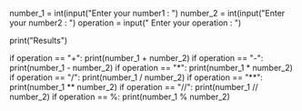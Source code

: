 number_1 = int(input("Enter your number1 : ")
number_2 = int(input("Enter your number2 : ")
operation = input(" Enter your operation : ")

print("Results")

if operation == "+":
  print(number_1 + number_2)
if operation == "-":
  print(number_1 - number_2)
if operation == "*":
  print(number_1 * number_2)
if operation == "/":
  print(number_1 / number_2)
if operation == "**":
	print(number_1 ** number_2)
if operation == "//":
	print(number_1 // number_2)
if operation == %:
	print(number_1 % number_2)
